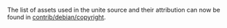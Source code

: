 The list of assets used in the unite source and their attribution can now be found in [contrib/debian/copyright](../contrib/debian/copyright).
